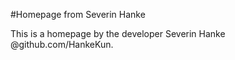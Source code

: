 #Homepage from Severin Hanke

This is a homepage by the developer Severin Hanke @github.com/HankeKun.
